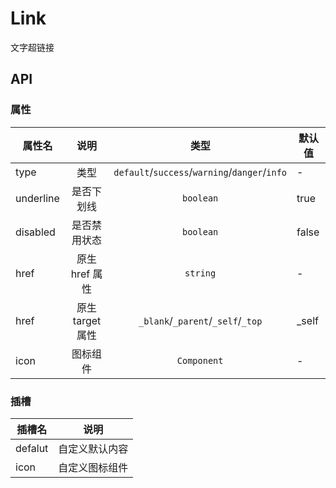 # Link

文字超链接

<!--@include: ./basic/index.md-->

<!--@include: ./disabled/index.md-->

<!--@include: ./underline/index.md-->

<!--@include: ./icon/index.md-->

<script lang="ts" setup>
import { ref } from 'vue'
import { Plus } from '@ued-plus/components'

const linkType = ref([
	{ type: '', text: '默认链接' },
	{ type: 'primary', text: '主要链接' },
	{ type: 'success', text: '成功链接' },
	{ type: 'warning', text: '警告链接' },
	{ type: 'danger', text: '危险链接' },
	{ type: 'info', text: '信息链接' },
])
</script>

<style>
.link-content {
  display: flex;
  flex-direction: column;
  border: 1px solid #e4e7ed;
  padding: 30px;
  border-radius: 5px;
}

.link-content > div {
  margin-bottom: 15px;
}

.link-content > div:last-child {
  margin: 0;
}
</style>

## API

### 属性

| 属性名    |       说明       |                     类型                      | 默认值 |
| --------- | :--------------: | :-------------------------------------------: | ------ |
| type      |       类型       | `default`/`success`/`warning`/`danger`/`info` | -      |
| underline |    是否下划线    |                   `boolean`                   | true   |
| disabled  |   是否禁用状态   |                   `boolean`                   | false  |
| href      |  原生 href 属性  |                   `string`                    | -      |
| href      | 原生 target 属性 |       `_blank`/`_parent`/`_self`/`_top`       | \_self |
| icon      |     图标组件     |                  `Component`                  | -      |

### 插槽

| 插槽名  |      说明      |
| ------- | :------------: |
| defalut | 自定义默认内容 |
| icon    | 自定义图标组件 |
